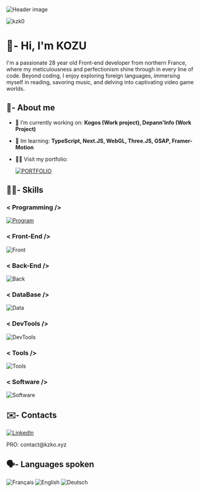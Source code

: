 ![Header image](https://img.freepik.com/vetores-premium/ilustracao-em-vetor-de-banner-de-boas-vindas-de-tema-de-8-bits-de-pixels_671488-26.jpg)

<p> <img src="https://komarev.com/ghpvc/?username=kzk0&label=Profile%20views&color=0e75b6&style=flat" alt="kzk0" /> </p>

# 👋- Hi, I'm KOZU

I'm a passionate 28 year old Front-end developer from northern France, where my meticulousness and perfectionism shine through in every line of code.
Beyond coding, I enjoy exploring foreign languages, immersing myself in reading, savoring music, and delving into captivating video game worlds.

## 👀- About me

- 🔭 I’m currently working on: **Kogos (Work project), Depann'Info (Work Project)**

- 🌱 Im learning: **TypeScript, Next.JS,  WebGL, Three.JS, GSAP, Framer-Motion**

- 👨‍💻 Visit my portfolio:  

  <a href="https://kzko.xyz/">
    <img alt="PORTFOLIO" src="https://img.shields.io/badge/Website-blue?style=for-the-badge&logo=react&logoColor=white" alt="portfolio">
  </a>

## 👨‍🎨- Skills

### < Programming />
[![Program](https://skillicons.dev/icons?i=js,ts,php&theme=light)](https://skillicons.dev)

### < Front-End />
![Front](https://skillicons.dev/icons?i=html,css,sass,react&theme=light)

### < Back-End />
![Back](https://skillicons.dev/icons?i=nodejs,express,firebase&theme=light)

### < DataBase />
![Data](https://skillicons.dev/icons?i=mongodb,mysql&theme=light)

### < DevTools />
![DevTools](https://skillicons.dev/icons?i=npm,yarn,vite,pnpm,postman,git,github,redux&theme=light)

### < Tools />
![Tools](https://skillicons.dev/icons?i=vscode,sublime,powershell,wordpress&theme=light)

### < Software />
![Software](https://skillicons.dev/icons?i=ps,figma,notion&theme=light)

## ✉️- Contacts

[![LinkedIn](https://img.shields.io/badge/LinkedIn-0077B5?style=for-the-badge&logo=linkedin&logoColor=white)](https://www.linkedin.com/in/mehdi-miraoui/)

<p>PRO: contact@kzko.xyz</p>

## 🗣️- Languages spoken

![Français](https://flagcdn.com/32x24/fr.png) ![English](https://flagcdn.com/32x24/gb.png) ![Deutsch](https://flagcdn.com/32x24/de.png)
